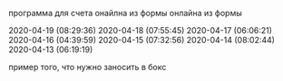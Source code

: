 программа для счета онайлна из формы 
онлайна из формы

2020-04-19 (08:29:36)
2020-04-18 (07:55:45)
2020-04-17 (06:06:21)
2020-04-16 (04:39:59)
2020-04-15 (07:32:56)
2020-04-14 (08:02:44)
2020-04-13 (06:19:19)

пример того, что нужно заносить в бокс
